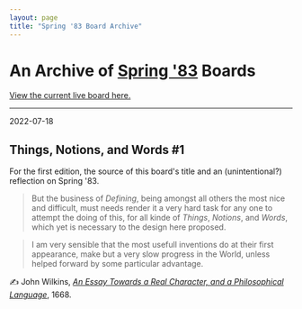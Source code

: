 ```yaml
---
layout: page
title: "Spring '83 Board Archive"
---
```


# An Archive of [Spring '83](https://www.robinsloan.com/lab/specifying-spring-83/) Boards

[View the current live board here.](https://bogbody.biz/188ee0debb6375c6807b2ea94d423814dcbd90d45bf4aada04680481e83e0923)

---

2022-07-18

## Things, Notions, and Words #1

For the first edition, the source of this board's title and an (unintentional?) reflection on Spring '83.

>But the business of *Defining*, being amongst all others the most nice and difficult, must needs render it a very hard task for any one to attempt the doing of this, for all kinde of *Things*, *Notions*, and *Words*, which yet is necessary to the design here proposed.

> I am very sensible that the most usefull inventions do at their first appearance, make but a very slow progress in the World, unless helped forward by some particular advantage.

&#9997; John Wilkins, [*An Essay Towards a Real Character, and a Philosophical Language*](https://texts.earlyprint.org/works/A66045.xml?page=003-b), 1668.
